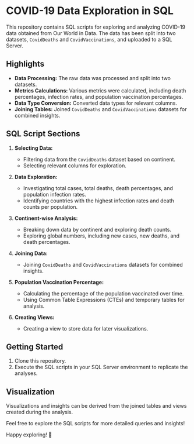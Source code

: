 # COVID-19 Data Exploration in SQL

This repository contains SQL scripts for exploring and analyzing COVID-19 data obtained from Our World in Data. The data has been split into two datasets, `CovidDeaths` and `CovidVaccinations`, and uploaded to a SQL Server.

## Highlights

- **Data Processing:** The raw data was processed and split into two datasets.
- **Metrics Calculations:** Various metrics were calculated, including death percentages, infection rates, and population vaccination percentages.
- **Data Type Conversion:** Converted data types for relevant columns.
- **Joining Tables:** Joined `CovidDeaths` and `CovidVaccinations` datasets for combined insights.

## SQL Script Sections

1. **Selecting Data:**
   - Filtering data from the `CovidDeaths` dataset based on continent.
   - Selecting relevant columns for exploration.

2. **Data Exploration:**
   - Investigating total cases, total deaths, death percentages, and population infection rates.
   - Identifying countries with the highest infection rates and death counts per population.

3. **Continent-wise Analysis:**
   - Breaking down data by continent and exploring death counts.
   - Exploring global numbers, including new cases, new deaths, and death percentages.

4. **Joining Data:**
   - Joining `CovidDeaths` and `CovidVaccinations` datasets for combined insights.

5. **Population Vaccination Percentage:**
   - Calculating the percentage of the population vaccinated over time.
   - Using Common Table Expressions (CTEs) and temporary tables for analysis.

6. **Creating Views:**
   - Creating a view to store data for later visualizations.

## Getting Started

1. Clone this repository.
2. Execute the SQL scripts in your SQL Server environment to replicate the analyses.

## Visualization

Visualizations and insights can be derived from the joined tables and views created during the analysis.

Feel free to explore the SQL scripts for more detailed queries and insights!

Happy exploring! 🚀


